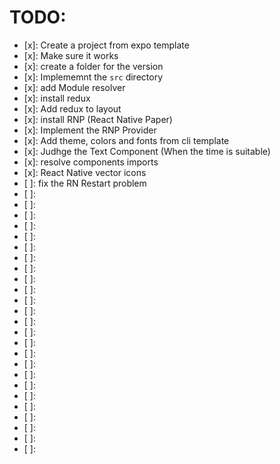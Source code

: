 # TODO:

- [x]: Create a project from expo template
- [x]: Make sure it works
- [x]: create a folder for the version
- [x]: Implememnt the `src` directory
- [x]: add Module resolver
- [x]: install redux
- [x]: Add redux to layout
- [x]: install RNP (React Native Paper)
- [x]: Implement the RNP Provider
- [x]: Add theme, colors and fonts from cli template
- [x]: Judhge the Text Component (When the time is suitable)
- [x]: resolve components imports
- [x]: React Native vector icons
- [ ]: fix the RN Restart problem
- [ ]:
- [ ]:
- [ ]:
- [ ]:
- [ ]:
- [ ]:
- [ ]:
- [ ]:
- [ ]:
- [ ]:
- [ ]:
- [ ]:
- [ ]:
- [ ]:
- [ ]:
- [ ]:
- [ ]:
- [ ]:
- [ ]:
- [ ]:
- [ ]:
- [ ]:
- [ ]:
- [ ]:
- [ ]:
